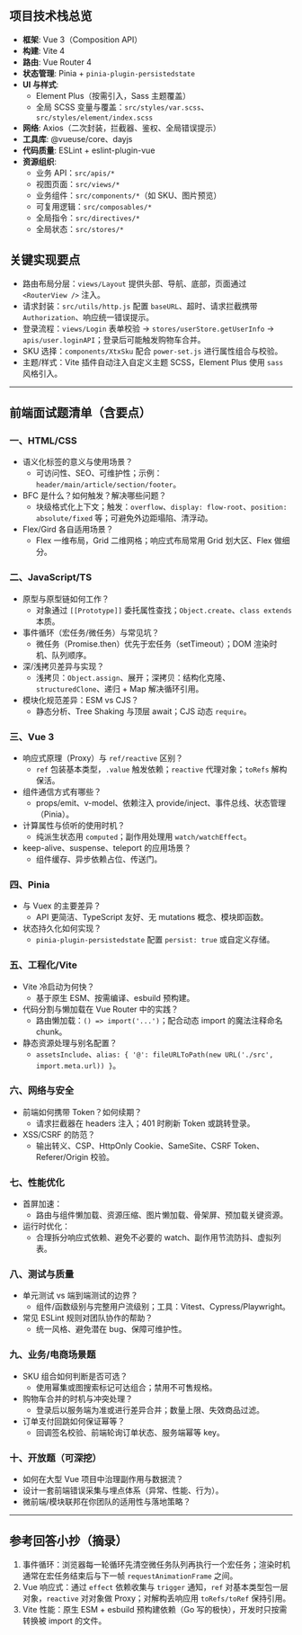## 项目技术栈总览

- **框架**: Vue 3（Composition API）
- **构建**: Vite 4
- **路由**: Vue Router 4
- **状态管理**: Pinia + `pinia-plugin-persistedstate`
- **UI 与样式**:
  - Element Plus（按需引入，Sass 主题覆盖）
  - 全局 SCSS 变量与覆盖：`src/styles/var.scss`、`src/styles/element/index.scss`
- **网络**: Axios（二次封装，拦截器、鉴权、全局错误提示）
- **工具库**: @vueuse/core、dayjs
- **代码质量**: ESLint + eslint-plugin-vue
- **资源组织**:
  - 业务 API：`src/apis/*`
  - 视图页面：`src/views/*`
  - 业务组件：`src/components/*`（如 SKU、图片预览）
  - 可复用逻辑：`src/composables/*`
  - 全局指令：`src/directives/*`
  - 全局状态：`src/stores/*`

## 关键实现要点

- 路由布局分层：`views/Layout` 提供头部、导航、底部，页面通过 `<RouterView />` 注入。
- 请求封装：`src/utils/http.js` 配置 `baseURL`、超时、请求拦截携带 `Authorization`、响应统一错误提示。
- 登录流程：`views/Login` 表单校验 -> `stores/userStore.getUserInfo` -> `apis/user.loginAPI`；登录后可能触发购物车合并。
- SKU 选择：`components/XtxSku` 配合 `power-set.js` 进行属性组合与校验。
- 主题/样式：Vite 插件自动注入自定义主题 SCSS，Element Plus 使用 `sass` 风格引入。

---

## 前端面试题清单（含要点）

### 一、HTML/CSS
- 语义化标签的意义与使用场景？
  - 可访问性、SEO、可维护性；示例：`header/main/article/section/footer`。
- BFC 是什么？如何触发？解决哪些问题？
  - 块级格式化上下文；触发：`overflow`、`display: flow-root`、`position: absolute/fixed` 等；可避免外边距塌陷、清浮动。
- Flex/Gird 各自适用场景？
  - Flex 一维布局，Grid 二维网格；响应式布局常用 Grid 划大区、Flex 做细分。

### 二、JavaScript/TS
- 原型与原型链如何工作？
  - 对象通过 `[[Prototype]]` 委托属性查找；`Object.create`、`class extends` 本质。
- 事件循环（宏任务/微任务）与常见坑？
  - 微任务（Promise.then）优先于宏任务（setTimeout）；DOM 渲染时机、队列顺序。
- 深/浅拷贝差异与实现？
  - 浅拷贝：`Object.assign`、展开；深拷贝：结构化克隆、`structuredClone`、递归 + Map 解决循环引用。
- 模块化规范差异：ESM vs CJS？
  - 静态分析、Tree Shaking 与顶层 await；CJS 动态 `require`。

### 三、Vue 3
- 响应式原理（Proxy）与 `ref/reactive` 区别？
  - `ref` 包装基本类型，`.value` 触发依赖；`reactive` 代理对象；`toRefs` 解构保活。
- 组件通信方式有哪些？
  - props/emit、v-model、依赖注入 provide/inject、事件总线、状态管理（Pinia）。
- 计算属性与侦听的使用时机？
  - 纯派生状态用 `computed`；副作用处理用 `watch/watchEffect`。
- keep-alive、suspense、teleport 的应用场景？
  - 组件缓存、异步依赖占位、传送门。

### 四、Pinia
- 与 Vuex 的主要差异？
  - API 更简洁、TypeScript 友好、无 mutations 概念、模块即函数。
- 状态持久化如何实现？
  - `pinia-plugin-persistedstate` 配置 `persist: true` 或自定义存储。

### 五、工程化/Vite
- Vite 冷启动为何快？
  - 基于原生 ESM、按需编译、esbuild 预构建。
- 代码分割与懒加载在 Vue Router 中的实践？
  - 路由懒加载：`() => import('...')`；配合动态 import 的魔法注释命名 chunk。
- 静态资源处理与别名配置？
  - `assetsInclude`、`alias: { '@': fileURLToPath(new URL('./src', import.meta.url)) }`。

### 六、网络与安全
- 前端如何携带 Token？如何续期？
  - 请求拦截器在 headers 注入；401 时刷新 Token 或跳转登录。
- XSS/CSRF 的防范？
  - 输出转义、CSP、HttpOnly Cookie、SameSite、CSRF Token、Referer/Origin 校验。

### 七、性能优化
- 首屏加速：
  - 路由与组件懒加载、资源压缩、图片懒加载、骨架屏、预加载关键资源。
- 运行时优化：
  - 合理拆分响应式依赖、避免不必要的 watch、副作用节流防抖、虚拟列表。

### 八、测试与质量
- 单元测试 vs 端到端测试的边界？
  - 组件/函数级别与完整用户流级别；工具：Vitest、Cypress/Playwright。
- 常见 ESLint 规则对团队协作的帮助？
  - 统一风格、避免潜在 bug、保障可维护性。

### 九、业务/电商场景题
- SKU 组合如何判断是否可选？
  - 使用幂集或图搜索标记可达组合；禁用不可售规格。
- 购物车合并的时机与冲突处理？
  - 登录后以服务端为准或进行差异合并；数量上限、失效商品过滤。
- 订单支付回跳如何保证幂等？
  - 回调签名校验、前端轮询订单状态、服务端幂等 key。

### 十、开放题（可深挖）
- 如何在大型 Vue 项目中治理副作用与数据流？
- 设计一套前端错误采集与埋点体系（异常、性能、行为）。
- 微前端/模块联邦在你团队的适用性与落地策略？

---

## 参考回答小抄（摘录）

1. 事件循环：浏览器每一轮循环先清空微任务队列再执行一个宏任务；渲染时机通常在宏任务结束后与下一帧 `requestAnimationFrame` 之间。
2. Vue 响应式：通过 `effect` 依赖收集与 `trigger` 通知，`ref` 对基本类型包一层对象，`reactive` 对对象做 Proxy；对解构丢响应用 `toRefs/toRef` 保持引用。
3. Vite 性能：原生 ESM + esbuild 预构建依赖（Go 写的极快），开发时只按需转换被 import 的文件。


